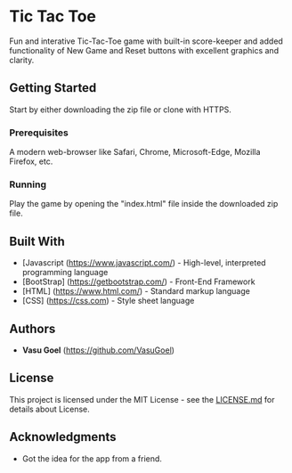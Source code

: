# Tic Tac Toe

Fun and interative Tic-Tac-Toe game with built-in score-keeper and added functionality of New Game and Reset buttons with excellent graphics and clarity.

## Getting Started

Start by either downloading the zip file or clone with HTTPS.

### Prerequisites

A modern web-browser like Safari, Chrome, Microsoft-Edge, Mozilla Firefox, etc.

### Running

Play the game by opening the "index.html" file inside the downloaded zip file.

## Built With

* [Javascript (https://www.javascript.com/) - High-level, interpreted programming language
* [BootStrap] (https://getbootstrap.com/) - Front-End Framework
* [HTML] (https://www.html.com/) - Standard markup language
* [CSS] (https://css.com) - Style sheet language

## Authors

* **Vasu Goel** (https://github.com/VasuGoel)

## License

This project is licensed under the MIT License - see the [LICENSE.md](https://github.com/VasuGoel/Tic-Tac-Toe/blob/master/LICENSE) for details about License.
## Acknowledgments

* Got the idea for the app from a friend.



